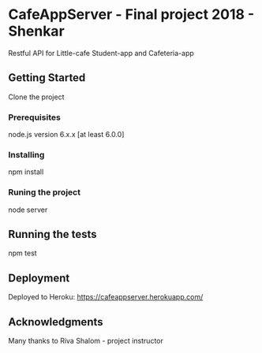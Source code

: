 # CafeAppServer - Final project 2018 - Shenkar

Restful API for Little-cafe Student-app and Cafeteria-app

## Getting Started

Clone the project

### Prerequisites

node.js version 6.x.x [at least 6.0.0]

### Installing

npm install

### Runing the project

node server


## Running the tests

npm test

## Deployment

Deployed to Heroku: https://cafeappserver.herokuapp.com/

## Acknowledgments
Many thanks to Riva Shalom - project instructor
